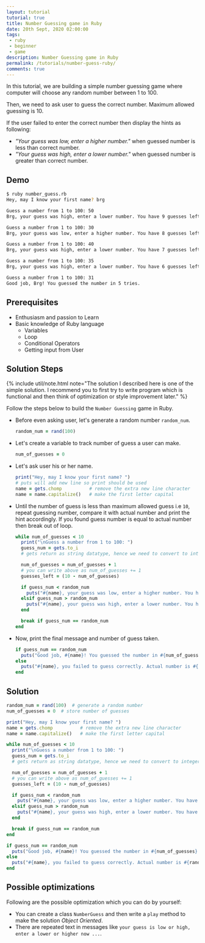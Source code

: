 ```yaml
---
layout: tutorial
tutorial: true
title: Number Guessing game in Ruby
date: 20th Sept, 2020 02:00:00
tags:
 - ruby
 - beginner
 - game
description: Number Guessing game in Ruby
permalink: /tutorials/number-guess-ruby/
comments: true
---
```


In this tutorial, we are building a simple number guessing game where computer will choose any random
number between 1 to 100.

Then, we need to ask user to guess the correct number. Maximum allowed guessing is 10.

If the user failed to enter the correct number then display the hints as following:

- _"Your guess was low, enter a higher number."_ when guessed number is less than correct number.
- _"Your guess was high, enter a lower number."_ when guessed number is greater than correct number.

## Demo

```bash
$ ruby number_guess.rb
Hey, may I know your first name? brg

Guess a number from 1 to 100: 50
Brg, your guess was high, enter a lower number. You have 9 guesses left.

Guess a number from 1 to 100: 30
Brg, your guess was low, enter a higher number. You have 8 guesses left.

Guess a number from 1 to 100: 40
Brg, your guess was high, enter a lower number. You have 7 guesses left.

Guess a number from 1 to 100: 35
Brg, your guess was high, enter a lower number. You have 6 guesses left.

Guess a number from 1 to 100: 31
Good job, Brg! You guessed the number in 5 tries.
```

## Prerequisites

- Enthusiasm and passion to Learn
- Basic knowledge of Ruby language
  - Variables
  - Loop
  - Conditional Operators
  - Getting input from User

## Solution Steps

{% include util/note.html
    note="The solution I described here is one of the simple solution.
          I recommend you to first try to write program which is functional and then think of optimization or
          style improvement later."
%}

Follow the steps below to build the `Number Guessing` game in Ruby.

- Before even asking user, let's generate a random number `random_num`.

  ```ruby
  random_num = rand(100)
  ```

- Let's create a variable to track number of guess a user can make.

  ```ruby
  num_of_guesses = 0
  ```

- Let's ask user his or her name.

  ```ruby
  print("Hey, may I know your first name? ")
  # puts will add new line so print should be used
  name = gets.chomp          # remove the extra new line character
  name = name.capitalize()   # make the first letter capital
  ```

- Until the number of guess is less than maximum allowed guess i.e `10`, repeat guessing number,
  compare it with actual number and print the hint accordingly. If you found guess number is equal
  to actual number then break out of loop.

  ```ruby
  while num_of_guesses < 10
    print("\nGuess a number from 1 to 100: ")
    guess_num = gets.to_i
    # gets return as string datatype, hence we need to convert to integer

    num_of_guesses = num_of_guesses + 1
    # you can write above as num_of_guesses += 1
    guesses_left = (10 - num_of_guesses)

    if guess_num < random_num
      puts("#{name}, your guess was low, enter a higher number. You have #{guesses_left} guesses left.")
    elsif guess_num > random_num
      puts("#{name}, your guess was high, enter a lower number. You have #{guesses_left} guesses left.")
    end

    break if guess_num == random_num
  end
  ```

- Now, print the final message and number of guess taken.

  ```ruby
  if guess_num == random_num
    puts("Good job, #{name}! You guessed the number in #{num_of_guesses} tries.")
  else
    puts("#{name}, you failed to guess correctly. Actual number is #{random_num}.")
  end
  ```

## Solution

```ruby
random_num = rand(100)  # generate a random number
num_of_guesses = 0  # store number of guesses

print("Hey, may I know your first name? ")
name = gets.chomp          # remove the extra new line character
name = name.capitalize()   # make the first letter capital

while num_of_guesses < 10
  print("\nGuess a number from 1 to 100: ")
  guess_num = gets.to_i
  # gets return as string datatype, hence we need to convert to integer

  num_of_guesses = num_of_guesses + 1
  # you can write above as num_of_guesses += 1
  guesses_left = (10 - num_of_guesses)

  if guess_num < random_num
    puts("#{name}, your guess was low, enter a higher number. You have #{guesses_left} guesses left.")
  elsif guess_num > random_num
    puts("#{name}, your guess was high, enter a lower number. You have #{guesses_left} guesses left.")
  end

  break if guess_num == random_num
end

if guess_num == random_num
  puts("Good job, #{name}! You guessed the number in #{num_of_guesses} tries.")
else
  puts("#{name}, you failed to guess correctly. Actual number is #{random_num}.")
end
```

## Possible optimizations

Following are the possible optimization which you can do by yourself:

- You can create a class `NumberGuess` and then write a `play` method to make the solution _Object Oriented_.
- There are repeated text in messages like `your guess is low or high, enter a lower or higher now ...`.
